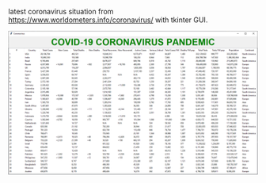 latest coronavirus situation from https://www.worldometers.info/coronavirus/ with tkinter GUI.

![](ss/1.PNG)